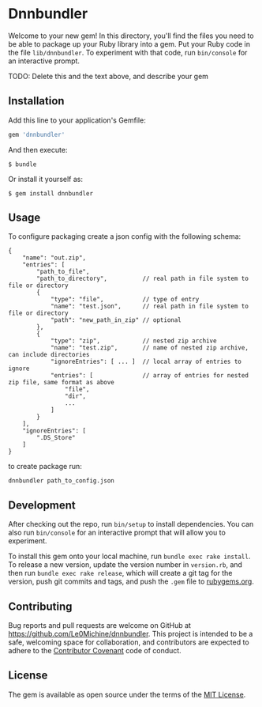 # Dnnbundler

Welcome to your new gem! In this directory, you'll find the files you need to be able to package up your Ruby library into a gem. Put your Ruby code in the file `lib/dnnbundler`. To experiment with that code, run `bin/console` for an interactive prompt.

TODO: Delete this and the text above, and describe your gem

## Installation

Add this line to your application's Gemfile:

```ruby
gem 'dnnbundler'
```

And then execute:

    $ bundle

Or install it yourself as:

    $ gem install dnnbundler

## Usage

To configure packaging create a json config with the following schema:

    {
        "name": "out.zip",
        "entries": [
            "path_to_file",
            "path_to_directory",          // real path in file system to file or directory
            {
                "type": "file",           // type of entry
                "name": "test.json",      // real path in file system to file or directory
                "path": "new_path_in_zip" // optional
            },
            {
                "type": "zip",            // nested zip archive
                "name": "test.zip",       // name of nested zip archive, can include directories
                "ignoreEntries": [ ... ]  // local array of entries to ignore
                "entries": [              // array of entries for nested zip file, same format as above
                    "file",
                    "dir",
                    ...
                ]
            }
        ],
        "ignoreEntries": [
            ".DS_Store"
        ]
    }

to create package run:

    dnnbundler path_to_config.json

## Development

After checking out the repo, run `bin/setup` to install dependencies. You can also run `bin/console` for an interactive prompt that will allow you to experiment.

To install this gem onto your local machine, run `bundle exec rake install`. To release a new version, update the version number in `version.rb`, and then run `bundle exec rake release`, which will create a git tag for the version, push git commits and tags, and push the `.gem` file to [rubygems.org](https://rubygems.org).

## Contributing

Bug reports and pull requests are welcome on GitHub at https://github.com/Le0Michine/dnnbundler. This project is intended to be a safe, welcoming space for collaboration, and contributors are expected to adhere to the [Contributor Covenant](http://contributor-covenant.org) code of conduct.


## License

The gem is available as open source under the terms of the [MIT License](http://opensource.org/licenses/MIT).

